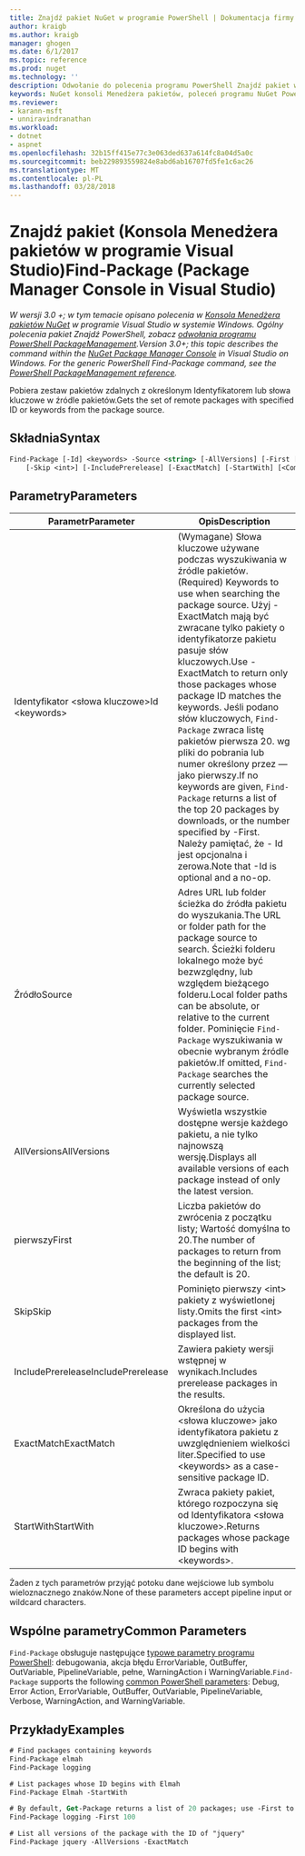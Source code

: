 ```yaml
---
title: Znajdź pakiet NuGet w programie PowerShell | Dokumentacja firmy Microsoft
author: kraigb
ms.author: kraigb
manager: ghogen
ms.date: 6/1/2017
ms.topic: reference
ms.prod: nuget
ms.technology: ''
description: Odwołanie do polecenia programu PowerShell Znajdź pakiet w konsoli Menedżera pakietów NuGet w programie Visual Studio.
keywords: NuGet konsoli Menedżera pakietów, poleceń programu NuGet Powershell NuGet w programie PowerShell, Znajdź pakiet
ms.reviewer:
- karann-msft
- unniravindranathan
ms.workload:
- dotnet
- aspnet
ms.openlocfilehash: 32b15ff415e77c3e063ded637a614fc8a04d5a0c
ms.sourcegitcommit: beb229893559824e8abd6ab16707fd5fe1c6ac26
ms.translationtype: MT
ms.contentlocale: pl-PL
ms.lasthandoff: 03/28/2018
---
```

# <a name="find-package-package-manager-console-in-visual-studio"></a><span data-ttu-id="64e69-104">Znajdź pakiet (Konsola Menedżera pakietów w programie Visual Studio)</span><span class="sxs-lookup"><span data-stu-id="64e69-104">Find-Package (Package Manager Console in Visual Studio)</span></span>

<span data-ttu-id="64e69-105">*W wersji 3.0 +; w tym temacie opisano polecenia w [Konsola Menedżera pakietów NuGet](package-manager-console.md) w programie Visual Studio w systemie Windows. Ogólny polecenia pakiet Znajdź PowerShell, zobacz [odwołania programu PowerShell PackageManagement](/powershell/module/packagemanagement/?view=powershell-6).*</span><span class="sxs-lookup"><span data-stu-id="64e69-105">*Version 3.0+; this topic describes the command within the [NuGet Package Manager Console](package-manager-console.md) in Visual Studio on Windows. For the generic PowerShell Find-Package command, see the [PowerShell PackageManagement reference](/powershell/module/packagemanagement/?view=powershell-6).*</span></span>

<span data-ttu-id="64e69-106">Pobiera zestaw pakietów zdalnych z określonym Identyfikatorem lub słowa kluczowe w źródle pakietów.</span><span class="sxs-lookup"><span data-stu-id="64e69-106">Gets the set of remote packages with specified ID or keywords from the package source.</span></span>

## <a name="syntax"></a><span data-ttu-id="64e69-107">Składnia</span><span class="sxs-lookup"><span data-stu-id="64e69-107">Syntax</span></span>

```ps
Find-Package [-Id] <keywords> -Source <string> [-AllVersions] [-First [<int>]]
    [-Skip <int>] [-IncludePrerelease] [-ExactMatch] [-StartWith] [<CommonParameters>]
```

## <a name="parameters"></a><span data-ttu-id="64e69-108">Parametry</span><span class="sxs-lookup"><span data-stu-id="64e69-108">Parameters</span></span>

| <span data-ttu-id="64e69-109">Parametr</span><span class="sxs-lookup"><span data-stu-id="64e69-109">Parameter</span></span> | <span data-ttu-id="64e69-110">Opis</span><span class="sxs-lookup"><span data-stu-id="64e69-110">Description</span></span> |
| --- | --- |
| <span data-ttu-id="64e69-111">Identyfikator &lt;słowa kluczowe&gt;</span><span class="sxs-lookup"><span data-stu-id="64e69-111">Id &lt;keywords&gt;</span></span> | <span data-ttu-id="64e69-112">(Wymagane) Słowa kluczowe używane podczas wyszukiwania w źródle pakietów.</span><span class="sxs-lookup"><span data-stu-id="64e69-112">(Required) Keywords to use when searching the package source.</span></span> <span data-ttu-id="64e69-113">Użyj - ExactMatch mają być zwracane tylko pakiety o identyfikatorze pakietu pasuje słów kluczowych.</span><span class="sxs-lookup"><span data-stu-id="64e69-113">Use -ExactMatch to return only those packages whose package ID matches the keywords.</span></span> <span data-ttu-id="64e69-114">Jeśli podano słów kluczowych, `Find-Package` zwraca listę pakietów pierwsza 20. wg pliki do pobrania lub numer określony przez — jako pierwszy.</span><span class="sxs-lookup"><span data-stu-id="64e69-114">If no keywords are given, `Find-Package` returns a list of the top 20 packages by downloads, or the number specified by -First.</span></span> <span data-ttu-id="64e69-115">Należy pamiętać, że - Id jest opcjonalna i zerowa.</span><span class="sxs-lookup"><span data-stu-id="64e69-115">Note that -Id is optional and a no-op.</span></span> |
| <span data-ttu-id="64e69-116">Źródło</span><span class="sxs-lookup"><span data-stu-id="64e69-116">Source</span></span> | <span data-ttu-id="64e69-117">Adres URL lub folder ścieżka do źródła pakietu do wyszukania.</span><span class="sxs-lookup"><span data-stu-id="64e69-117">The URL or folder path for the package source to search.</span></span> <span data-ttu-id="64e69-118">Ścieżki folderu lokalnego może być bezwzględny, lub względem bieżącego folderu.</span><span class="sxs-lookup"><span data-stu-id="64e69-118">Local folder paths can be absolute, or relative to the current folder.</span></span> <span data-ttu-id="64e69-119">Pominięcie `Find-Package` wyszukiwania w obecnie wybranym źródle pakietów.</span><span class="sxs-lookup"><span data-stu-id="64e69-119">If omitted, `Find-Package` searches the currently selected package source.</span></span> |
| <span data-ttu-id="64e69-120">AllVersions</span><span class="sxs-lookup"><span data-stu-id="64e69-120">AllVersions</span></span> | <span data-ttu-id="64e69-121">Wyświetla wszystkie dostępne wersje każdego pakietu, a nie tylko najnowszą wersję.</span><span class="sxs-lookup"><span data-stu-id="64e69-121">Displays all available versions of each package instead of only the latest version.</span></span> |
| <span data-ttu-id="64e69-122">pierwszy</span><span class="sxs-lookup"><span data-stu-id="64e69-122">First</span></span> | <span data-ttu-id="64e69-123">Liczba pakietów do zwrócenia z początku listy; Wartość domyślna to 20.</span><span class="sxs-lookup"><span data-stu-id="64e69-123">The number of packages to return from the beginning of the list; the default is 20.</span></span> |
| <span data-ttu-id="64e69-124">Skip</span><span class="sxs-lookup"><span data-stu-id="64e69-124">Skip</span></span> | <span data-ttu-id="64e69-125">Pominięto pierwszy &lt;int&gt; pakiety z wyświetlonej listy.</span><span class="sxs-lookup"><span data-stu-id="64e69-125">Omits the first &lt;int&gt; packages from the displayed list.</span></span>  |
| <span data-ttu-id="64e69-126">IncludePrerelease</span><span class="sxs-lookup"><span data-stu-id="64e69-126">IncludePrerelease</span></span> | <span data-ttu-id="64e69-127">Zawiera pakiety wersji wstępnej w wynikach.</span><span class="sxs-lookup"><span data-stu-id="64e69-127">Includes prerelease packages in the results.</span></span> |
| <span data-ttu-id="64e69-128">ExactMatch</span><span class="sxs-lookup"><span data-stu-id="64e69-128">ExactMatch</span></span> | <span data-ttu-id="64e69-129">Określona do użycia &lt;słowa kluczowe&gt; jako identyfikatora pakietu z uwzględnieniem wielkości liter.</span><span class="sxs-lookup"><span data-stu-id="64e69-129">Specified to use &lt;keywords&gt; as a case-sensitive package ID.</span></span> |
| <span data-ttu-id="64e69-130">StartWith</span><span class="sxs-lookup"><span data-stu-id="64e69-130">StartWith</span></span> | <span data-ttu-id="64e69-131">Zwraca pakiety pakiet, którego rozpoczyna się od Identyfikatora &lt;słowa kluczowe&gt;.</span><span class="sxs-lookup"><span data-stu-id="64e69-131">Returns packages whose package ID begins with &lt;keywords&gt;.</span></span> |

<span data-ttu-id="64e69-132">Żaden z tych parametrów przyjąć potoku dane wejściowe lub symbolu wieloznacznego znaków.</span><span class="sxs-lookup"><span data-stu-id="64e69-132">None of these parameters accept pipeline input or wildcard characters.</span></span>

## <a name="common-parameters"></a><span data-ttu-id="64e69-133">Wspólne parametry</span><span class="sxs-lookup"><span data-stu-id="64e69-133">Common Parameters</span></span>

<span data-ttu-id="64e69-134">`Find-Package` obsługuje następujące [typowe parametry programu PowerShell](http://go.microsoft.com/fwlink/?LinkID=113216): debugowania, akcja błędu ErrorVariable, OutBuffer, OutVariable, PipelineVariable, pełne, WarningAction i WarningVariable.</span><span class="sxs-lookup"><span data-stu-id="64e69-134">`Find-Package` supports the following [common PowerShell parameters](http://go.microsoft.com/fwlink/?LinkID=113216): Debug, Error Action, ErrorVariable, OutBuffer, OutVariable, PipelineVariable, Verbose, WarningAction, and WarningVariable.</span></span>

## <a name="examples"></a><span data-ttu-id="64e69-135">Przykłady</span><span class="sxs-lookup"><span data-stu-id="64e69-135">Examples</span></span>

```ps
# Find packages containing keywords
Find-Package elmah
Find-Package logging

# List packages whose ID begins with Elmah
Find-Package Elmah -StartWith

# By default, Get-Package returns a list of 20 packages; use -First to show more
Find-Package logging -First 100

# List all versions of the package with the ID of "jquery"
Find-Package jquery -AllVersions -ExactMatch
```
